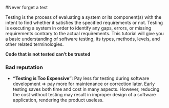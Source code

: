 #Never forget a test

Testing is the process of evaluating a system or its component(s) with the
intent to find whether it satisfies the specified requirements or not.
Testing is executing a system in order to identify any gaps, errors, or missing
requirements contrary to the actual requirements. This tutorial will give you a
basic understanding of software testing, its types, methods, levels, and other 
related terminologies.

**Code that is not tested can’t be trusted**

### Bad reputation

* **“Testing is Too Expensive”**: Pay less for testing during software
development => pay more for maintenance or correction later. Early 
testing saves both time and cost in many aspects. However, reducing the 
cost without testing may result in improper design of a software 
application, rendering the product useless.

